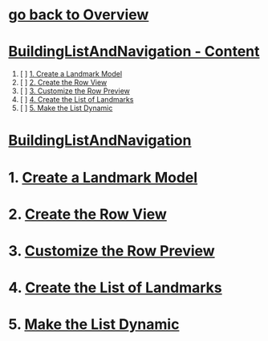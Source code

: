 # [go back to Overview](https://github.com/c4arl0s)

# [BuildingListAndNavigation - Content](https://github.com/c4arl0s/buildinglistandnavigation#go-back-to-overview)

1. [ ] [1. Create a Landmark Model](https://github.com/c4arl0s/buildinglistandnavigation#1-Create-a-Landmark-Model)
2. [ ] [2. Create the Row View](https://github.com/c4arl0s/buildinglistandnavigation#2-Create-the-Row-View)
3. [ ] [3. Customize the Row Preview](https://github.com/c4arl0s/buildinglistandnavigation#3-Customize-the-Row-Preview)
4. [ ] [4. Create the List of Landmarks](https://github.com/c4arl0s/buildinglistandnavigation#4-Create-the-List-of-Landmarks)
5. [ ] [5. Make the List Dynamic](https://github.com/c4arl0s/buildinglistandnavigation#5-Make-the-List-Dynamic)

# [BuildingListAndNavigation](https://github.com/c4arl0s/buildinglistandnavigation#buildinglistandnavigation---content)

# 1. [Create a Landmark Model](https://github.com/c4arl0s/buildinglistandnavigation#buildinglistandnavigation---content)
# 2. [Create the Row View](https://github.com/c4arl0s/buildinglistandnavigation#buildinglistandnavigation---content)
# 3. [Customize the Row Preview](https://github.com/c4arl0s/buildinglistandnavigation#buildinglistandnavigation---content)
# 4. [Create the List of Landmarks](https://github.com/c4arl0s/buildinglistandnavigation#buildinglistandnavigation---content)
# 5. [Make the List Dynamic](https://github.com/c4arl0s/buildinglistandnavigation#buildinglistandnavigation---content)
